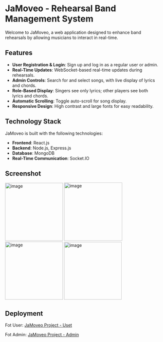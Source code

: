 # JaMoveo - Rehearsal Band Management System

Welcome to JaMoveo, a web application designed to enhance band rehearsals by allowing musicians to interact in real-time.

## Features

- **User Registration & Login**: Sign up and log in as a regular user or admin.
- **Real-Time Updates**: WebSocket-based real-time updates during rehearsals.
- **Admin Controls**: Search for and select songs, with live display of lyrics and chords.
- **Role-Based Display**: Singers see only lyrics; other players see both lyrics and chords.
- **Automatic Scrolling**: Toggle auto-scroll for song display.
- **Responsive Design**: High contrast and large fonts for easy readability.
  
## Technology Stack

JaMoveo is built with the following technologies:
- **Frontend**: React.js
- **Backend**: Node.js, Express.js
- **Database**: MongoDB
- **Real-Time Communication**: Socket.IO

## Screenshot

<img width="190" alt="image" src="https://github.com/user-attachments/assets/7df89f94-7d6d-4522-89f3-de62a5fd48e3">
<img width="191" alt="image" src="https://github.com/user-attachments/assets/04f3e90b-61c6-4d5d-9987-2f8de441b733">
<img width="190" alt="image" src="https://github.com/user-attachments/assets/dba39276-71f0-488b-87e2-4057ca3de13b">
<img width="189" alt="image" src="https://github.com/user-attachments/assets/42b1259d-864e-47cf-9a42-21c2b2cd3b5f">

## Deployment

Fot User: [JaMoveo Project - Uset](https://jamoveosapir.onrender.com/login) 

Fot Admin: [JaMoveo Project - Admin](https://jamoveosapir.onrender.com/admin-signup) 
